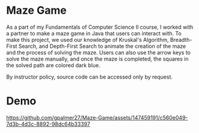 # Maze Game
As a part of my Fundamentals of Computer Science II course, I worked with a partner to make a maze game in Java that users can interact with. To make this project, we used our knowledge of Kruskal's Algorithm, Breadth-First Search, and Depth-First Search to animate the creation of the maze and the process of solving the maze. Users can also use the arrow keys to solve the maze manually, and once the maze is completed, the squares in the solved path are colored dark blue.

By instructor policy, source code can be accessed only by request.

# Demo


https://github.com/gpalmer27/Maze-Game/assets/147459191/c560e049-7d3b-4d3c-8892-98dc64b33397

